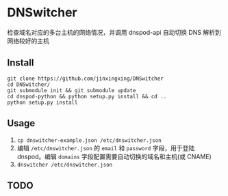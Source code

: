 # DNSwitcher
检查域名对应的多台主机的网络情况，并调用 dnspod-api 自动切换 DNS 解析到网络较好的主机

## Install
```shell
git clone https://github.com/jinxingxing/DNSwitcher
cd DNSwitcher/
git submodule init && git submodule update
cd dnspod-python && python setup.py install && cd ..
python setup.py install
```

## Usage
1. `cp dnswitcher-example.json /etc/dnswitcher.json`
2. 编辑 `/etc/dnswitcher.json` 的 `email` 和 `password` 字段，用于登陆 dnspod。编辑 `domains` 字段配置需要自动切换的域名和主机(或 CNAME)
4. `dnswitcher /etc/dnswitcher.json`

## TODO
